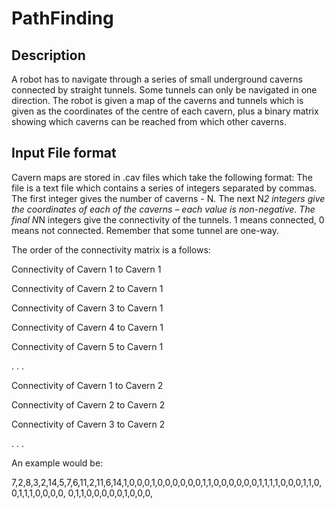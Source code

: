 # PathFinding

## Description
A robot has to navigate through a series of small underground caverns connected by straight
tunnels. Some tunnels can only be navigated in one direction. The robot is given a map of the
caverns and tunnels which is given as the coordinates of the centre of each cavern, plus a binary
matrix showing which caverns can be reached from which other caverns.

## Input File format
Cavern maps are stored in .cav files which take the following format:
The file is a text file which contains a series of integers separated by commas.
The first integer gives the number of caverns - N.
The next N*2 integers give the coordinates of each of the caverns – each value is non-negative.
The final N*N integers give the connectivity of the tunnels. 1 means connected, 0 means not
connected. Remember that some tunnel are one-way.

The order of the connectivity matrix is a follows:

Connectivity of Cavern 1 to Cavern 1

Connectivity of Cavern 2 to Cavern 1

Connectivity of Cavern 3 to Cavern 1

Connectivity of Cavern 4 to Cavern 1

Connectivity of Cavern 5 to Cavern 1

.
.
.

Connectivity of Cavern 1 to Cavern 2

Connectivity of Cavern 2 to Cavern 2

Connectivity of Cavern 3 to Cavern 2

.
.
.

An example would be:

7,2,8,3,2,14,5,7,6,11,2,11,6,14,1,0,0,0,1,0,0,0,0,0,0,1,1,0,0,0,0,0,0,1,1,1,1,0,0,0,1,1,0,0,1,1,1,0,0,0,0,
0,1,1,0,0,0,0,0,1,0,0,0,

